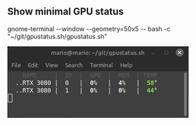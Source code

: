 ## Show minimal GPU status

gnome-terminal --window --geometry=50x5 -- bash -c "~/git/gpustatus.sh/gpustatus.sh"


![screenshot](https://github.com/cacttus/gpustatus.sh/blob/master/image.png?raw=true)
